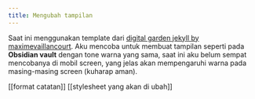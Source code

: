 ```yaml
---
title: Mengubah tampilan
---
```


Saat ini menggunakan template dari [digital garden jekyll by maximevaillancourt](https://github.com/maximevaillancourt/digital-garden-jekyll-template.). Aku mencoba untuk membuat tampilan seperti pada **Obsidian vault** dengan tone warna yang sama, saat ini aku belum sempat mencobanya di mobil screen, yang jelas akan mempengaruhi warna pada masing-masing screen (kuharap aman).

[[format catatan]]
[[stylesheet yang akan di ubah]]